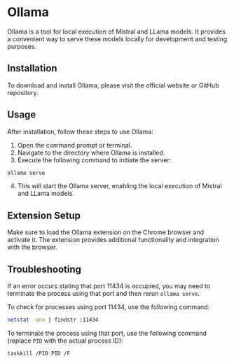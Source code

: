 # Ollama

Ollama is a tool for local execution of Mistral and LLama models. It provides a convenient way to serve these models locally for development and testing purposes.

## Installation

To download and install Ollama, please visit the official website or GitHub repository.

## Usage

After installation, follow these steps to use Ollama:

1. Open the command prompt or terminal.
2. Navigate to the directory where Ollama is installed.
3. Execute the following command to initiate the server:

```bash
ollama serve
```

4. This will start the Ollama server, enabling the local execution of Mistral and LLama models.

## Extension Setup

Make sure to load the Ollama extension on the Chrome browser and activate it. The extension provides additional functionality and integration with the browser.

## Troubleshooting

If an error occurs stating that port 11434 is occupied, you may need to terminate the process using that port and then rerun `ollama serve`.

To check for processes using port 11434, use the following command:

```bash
netstat -ano | findstr :11434
```

To terminate the process using that port, use the following command (replace `PID` with the actual process ID):

```bash
taskkill /PID PID /F
```
